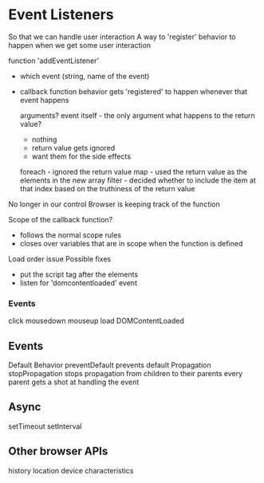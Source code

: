 # Event Listeners

So that we can handle user interaction
A way to 'register' behavior to happen when we get some user interaction

function 'addEventListener'
  - which event (string, name of the event)
  - callback function
    behavior gets 'registered' to happen whenever that event happens

    arguments?
    event itself - the only argument
    what happens to the return value?
      - nothing
      - return value gets ignored
      - want them for the side effects

    foreach - ignored the return value
    map - used the return value as the elements in the new array
    filter - decided whether to include the item at that index based on the truthiness of the return value

No longer in our control
Browser is keeping track of the function


Scope of the callback function?
   - follows the normal scope rules
   - closes over variables that are in scope when the function is defined

Load order issue
Possible fixes
  - put the script tag after the elements
  - listen for 'domcontentloaded' event

### Events
click
mousedown
mouseup
load
DOMContentLoaded


##  Events
Default Behavior
  preventDefault prevents default
Propagation
  stopPropagation stops propagation
  from children to their parents
  every parent gets a shot at handling the event

## Async
setTimeout
setInterval

## Other browser APIs

history
location
device characteristics
